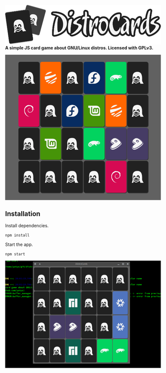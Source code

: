 ![distrocards-logo](assets/distrocards.png)
**A simple JS card game about GNU/Linux distros. Licensed with GPLv3.**

![distrocards](screenshot2.png)

## Installation
Install dependencies.
```
npm install
```

Start the app.
```
npm start
```
![distrocards](screenshot1.png)
